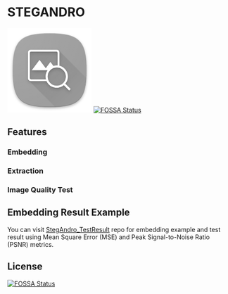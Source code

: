 # STEGANDRO

![StegAndro Icon](https://github.com/GTHGHT/StegAndro/blob/master/app/src/main/res/mipmap-xxxhdpi/ic_launcher.png?raw=true)
[![FOSSA Status](https://app.fossa.com/api/projects/git%2Bgithub.com%2FGTHGHT%2FStegAndro.svg?type=shield)](https://app.fossa.com/projects/git%2Bgithub.com%2FGTHGHT%2FStegAndro?ref=badge_shield)

## Features

### Embedding

### Extraction

### Image Quality Test

## Embedding Result Example
You can visit [StegAndro_TestResult](https://github.com/GTHGHT/StegAndro_TestResult) repo for embedding example and test result using Mean Square Error (MSE) and Peak Signal-to-Noise Ratio (PSNR) metrics. 

## License
[![FOSSA Status](https://app.fossa.com/api/projects/git%2Bgithub.com%2FGTHGHT%2FStegAndro.svg?type=large)](https://app.fossa.com/projects/git%2Bgithub.com%2FGTHGHT%2FStegAndro?ref=badge_large)